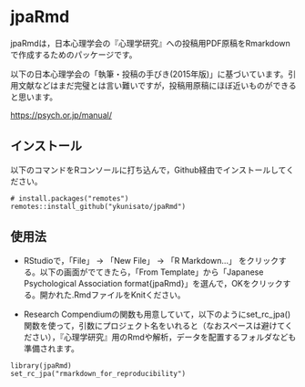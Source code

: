 
<!-- README.md is generated from README.Rmd. Please edit that file -->

# jpaRmd

<!-- badges: start -->

<!-- badges: end -->

jpaRmdは，日本心理学会の『心理学研究』への投稿用PDF原稿をRmarkdownで作成するためのパッケージです。

以下の日本心理学会の「執筆・投稿の手びき(2015年版)」に基づいています。引用文献などはまだ完璧とは言い難いですが，投稿用原稿にほぼ近いものができると思います。

<https://psych.or.jp/manual/>

## インストール

以下のコマンドをRコンソールに打ち込んで，Github経由でインストールしてください。

    # install.packages("remotes")
    remotes::install_github("ykunisato/jpaRmd")

## 使用法

  - RStudioで，「File」 -\> 「New File」 -\> 「R Markdown…」
    をクリックする。以下の画面がでてきたら，「From
    Template」から「Japanese Psychological Association
    format{jpaRmd}」を選んで，OKをクリックする。開かれた.RmdファイルをKnitください。

  - Research
    Compendiumの関数も用意していて，以下のようにset\_rc\_jpa()関数を使って，引数にプロジェクト名をいれると（なおスペースは避けてください），『心理学研究』用のRmdや解析，データを配置するフォルダなども準備されます。

<!-- end list -->

    library(jpaRmd)
    set_rc_jpa("rmarkdown_for_reproducibility")
